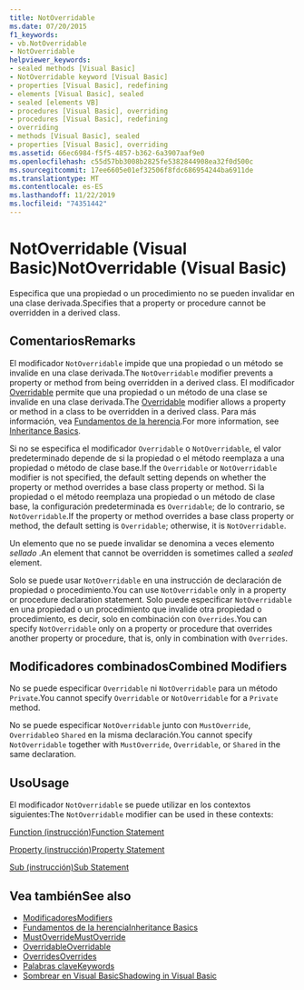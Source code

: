 ```yaml
---
title: NotOverridable
ms.date: 07/20/2015
f1_keywords:
- vb.NotOverridable
- NotOverridable
helpviewer_keywords:
- sealed methods [Visual Basic]
- NotOverridable keyword [Visual Basic]
- properties [Visual Basic], redefining
- elements [Visual Basic], sealed
- sealed [elements VB]
- procedures [Visual Basic], overriding
- procedures [Visual Basic], redefining
- overriding
- methods [Visual Basic], sealed
- properties [Visual Basic], overriding
ms.assetid: 66ec6984-f5f5-4857-b362-6a3907aaf9e0
ms.openlocfilehash: c55d57bb3008b2825fe5382844908ea32f0d500c
ms.sourcegitcommit: 17ee6605e01ef32506f8fdc686954244ba6911de
ms.translationtype: MT
ms.contentlocale: es-ES
ms.lasthandoff: 11/22/2019
ms.locfileid: "74351442"
---
```

# <a name="notoverridable-visual-basic"></a><span data-ttu-id="0a8cc-102">NotOverridable (Visual Basic)</span><span class="sxs-lookup"><span data-stu-id="0a8cc-102">NotOverridable (Visual Basic)</span></span>
<span data-ttu-id="0a8cc-103">Especifica que una propiedad o un procedimiento no se pueden invalidar en una clase derivada.</span><span class="sxs-lookup"><span data-stu-id="0a8cc-103">Specifies that a property or procedure cannot be overridden in a derived class.</span></span>  
  
## <a name="remarks"></a><span data-ttu-id="0a8cc-104">Comentarios</span><span class="sxs-lookup"><span data-stu-id="0a8cc-104">Remarks</span></span>  
 <span data-ttu-id="0a8cc-105">El modificador `NotOverridable` impide que una propiedad o un método se invalide en una clase derivada.</span><span class="sxs-lookup"><span data-stu-id="0a8cc-105">The `NotOverridable` modifier prevents a property or method from being overridden in a derived class.</span></span>  <span data-ttu-id="0a8cc-106">El modificador [Overridable](../../../visual-basic/language-reference/modifiers/overridable.md) permite que una propiedad o un método de una clase se invalide en una clase derivada.</span><span class="sxs-lookup"><span data-stu-id="0a8cc-106">The [Overridable](../../../visual-basic/language-reference/modifiers/overridable.md) modifier allows a property or method in a class to be overridden in a derived class.</span></span> <span data-ttu-id="0a8cc-107">Para más información, vea [Fundamentos de la herencia](../../../visual-basic/programming-guide/language-features/objects-and-classes/inheritance-basics.md).</span><span class="sxs-lookup"><span data-stu-id="0a8cc-107">For more information, see [Inheritance Basics](../../../visual-basic/programming-guide/language-features/objects-and-classes/inheritance-basics.md).</span></span>  
  
 <span data-ttu-id="0a8cc-108">Si no se especifica el modificador `Overridable` o `NotOverridable`, el valor predeterminado depende de si la propiedad o el método reemplaza a una propiedad o método de clase base.</span><span class="sxs-lookup"><span data-stu-id="0a8cc-108">If the `Overridable` or `NotOverridable` modifier is not specified, the default setting depends on whether the property or method overrides a base class property or method.</span></span> <span data-ttu-id="0a8cc-109">Si la propiedad o el método reemplaza una propiedad o un método de clase base, la configuración predeterminada es `Overridable`; de lo contrario, se `NotOverridable`.</span><span class="sxs-lookup"><span data-stu-id="0a8cc-109">If the property or method overrides a base class property or method, the default setting is `Overridable`; otherwise, it is `NotOverridable`.</span></span>  
  
 <span data-ttu-id="0a8cc-110">Un elemento que no se puede invalidar se denomina a veces elemento *sellado* .</span><span class="sxs-lookup"><span data-stu-id="0a8cc-110">An element that cannot be overridden is sometimes called a *sealed* element.</span></span>  
  
 <span data-ttu-id="0a8cc-111">Solo se puede usar `NotOverridable` en una instrucción de declaración de propiedad o procedimiento.</span><span class="sxs-lookup"><span data-stu-id="0a8cc-111">You can use `NotOverridable` only in a property or procedure declaration statement.</span></span> <span data-ttu-id="0a8cc-112">Solo puede especificar `NotOverridable` en una propiedad o un procedimiento que invalide otra propiedad o procedimiento, es decir, solo en combinación con `Overrides`.</span><span class="sxs-lookup"><span data-stu-id="0a8cc-112">You can specify `NotOverridable` only on a property or procedure that overrides another property or procedure, that is, only in combination with `Overrides`.</span></span>  
  
## <a name="combined-modifiers"></a><span data-ttu-id="0a8cc-113">Modificadores combinados</span><span class="sxs-lookup"><span data-stu-id="0a8cc-113">Combined Modifiers</span></span>  
 <span data-ttu-id="0a8cc-114">No se puede especificar `Overridable` ni `NotOverridable` para un método `Private`.</span><span class="sxs-lookup"><span data-stu-id="0a8cc-114">You cannot specify `Overridable` or `NotOverridable` for a `Private` method.</span></span>  
  
 <span data-ttu-id="0a8cc-115">No se puede especificar `NotOverridable` junto con `MustOverride`, `Overridable`o `Shared` en la misma declaración.</span><span class="sxs-lookup"><span data-stu-id="0a8cc-115">You cannot specify `NotOverridable` together with `MustOverride`, `Overridable`, or `Shared` in the same declaration.</span></span>  
  
## <a name="usage"></a><span data-ttu-id="0a8cc-116">Uso</span><span class="sxs-lookup"><span data-stu-id="0a8cc-116">Usage</span></span>  
 <span data-ttu-id="0a8cc-117">El modificador `NotOverridable` se puede utilizar en los contextos siguientes:</span><span class="sxs-lookup"><span data-stu-id="0a8cc-117">The `NotOverridable` modifier can be used in these contexts:</span></span>  
  
 [<span data-ttu-id="0a8cc-118">Function (instrucción)</span><span class="sxs-lookup"><span data-stu-id="0a8cc-118">Function Statement</span></span>](../../../visual-basic/language-reference/statements/function-statement.md)  
  
 [<span data-ttu-id="0a8cc-119">Property (instrucción)</span><span class="sxs-lookup"><span data-stu-id="0a8cc-119">Property Statement</span></span>](../../../visual-basic/language-reference/statements/property-statement.md)  
  
 [<span data-ttu-id="0a8cc-120">Sub (instrucción)</span><span class="sxs-lookup"><span data-stu-id="0a8cc-120">Sub Statement</span></span>](../../../visual-basic/language-reference/statements/sub-statement.md)  
  
## <a name="see-also"></a><span data-ttu-id="0a8cc-121">Vea también</span><span class="sxs-lookup"><span data-stu-id="0a8cc-121">See also</span></span>

- [<span data-ttu-id="0a8cc-122">Modificadores</span><span class="sxs-lookup"><span data-stu-id="0a8cc-122">Modifiers</span></span>](../../../visual-basic/language-reference/modifiers/index.md)
- [<span data-ttu-id="0a8cc-123">Fundamentos de la herencia</span><span class="sxs-lookup"><span data-stu-id="0a8cc-123">Inheritance Basics</span></span>](../../../visual-basic/programming-guide/language-features/objects-and-classes/inheritance-basics.md)
- [<span data-ttu-id="0a8cc-124">MustOverride</span><span class="sxs-lookup"><span data-stu-id="0a8cc-124">MustOverride</span></span>](../../../visual-basic/language-reference/modifiers/mustoverride.md)
- [<span data-ttu-id="0a8cc-125">Overridable</span><span class="sxs-lookup"><span data-stu-id="0a8cc-125">Overridable</span></span>](../../../visual-basic/language-reference/modifiers/overridable.md)
- [<span data-ttu-id="0a8cc-126">Overrides</span><span class="sxs-lookup"><span data-stu-id="0a8cc-126">Overrides</span></span>](../../../visual-basic/language-reference/modifiers/overrides.md)
- [<span data-ttu-id="0a8cc-127">Palabras clave</span><span class="sxs-lookup"><span data-stu-id="0a8cc-127">Keywords</span></span>](../../../visual-basic/language-reference/keywords/index.md)
- [<span data-ttu-id="0a8cc-128">Sombrear en Visual Basic</span><span class="sxs-lookup"><span data-stu-id="0a8cc-128">Shadowing in Visual Basic</span></span>](../../../visual-basic/programming-guide/language-features/declared-elements/shadowing.md)
